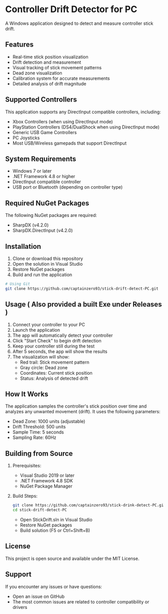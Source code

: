 # Controller Drift Detector for PC

A Windows application designed to detect and measure controller stick drift. 

## Features

- Real-time stick position visualization
- Drift detection and measurement
- Visual tracking of stick movement patterns
- Dead zone visualization
- Calibration system for accurate measurements
- Detailed analysis of drift magnitude

## Supported Controllers

This application supports any DirectInput compatible controllers, including:
- Xbox Controllers (when using DirectInput mode)
- PlayStation Controllers (DS4/DualShock when using DirectInput mode)
- Generic USB Game Controllers
- PC Joysticks
- Most USB/Wireless gamepads that support DirectInput

## System Requirements

- Windows 7 or later
- .NET Framework 4.8 or higher
- DirectInput compatible controller
- USB port or Bluetooth (depending on controller type)

## Required NuGet Packages

The following NuGet packages are required:
- SharpDX (v4.2.0)
- SharpDX.DirectInput (v4.2.0)

## Installation

1. Clone or download this repository
2. Open the solution in Visual Studio
3. Restore NuGet packages
4. Build and run the application

```bash
# Using Git
git clone https://github.com/captainzero93/stick-drift-detect-PC.git
```

## Usage ( Also provided a built Exe under Releases )

1. Connect your controller to your PC
2. Launch the application
3. The app will automatically detect your controller
4. Click "Start Check" to begin drift detection
5. Keep your controller still during the test
6. After 5 seconds, the app will show the results
7. The visualization will show:
   - Red trail: Stick movement pattern
   - Gray circle: Dead zone
   - Coordinates: Current stick position
   - Status: Analysis of detected drift

## How It Works

The application samples the controller's stick position over time and analyzes any unwanted movement (drift). It uses the following parameters:

- Dead Zone: 1000 units (adjustable)
- Drift Threshold: 500 units
- Sample Time: 5 seconds
- Sampling Rate: 60Hz

## Building from Source

1. Prerequisites:
   - Visual Studio 2019 or later
   - .NET Framework 4.8 SDK
   - NuGet Package Manager

2. Build Steps:
   ```bash
   git clone https://github.com/captainzero93/stick-drink-detect-PC.git
   cd stick-drift-detect-PC
   ```
   - Open StickDrift.sln in Visual Studio
   - Restore NuGet packages
   - Build solution (F5 or Ctrl+Shift+B)

## License

This project is open source and available under the MIT License.


## Support

If you encounter any issues or have questions:
- Open an issue on GitHub
- The most common issues are related to controller compatibility or drivers
